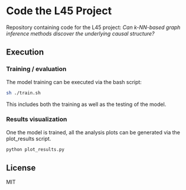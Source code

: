 # Code the L45 Project

Repository containing code for the L45 project: *Can k-NN-based graph inference methods discover the underlying causal structure?*

## Execution

### Training / evaluation

The model training can be executed via the bash script:

```bash
sh ./train.sh
```
This includes both the training as well as the testing of the model.

### Results visualization

One the model is trained, all the analysis plots can be generated via the plot_results script.

```python
python plot_results.py
```

## License

MIT
